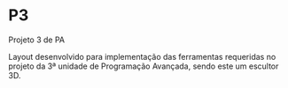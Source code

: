 # P3
Projeto 3 de PA


Layout desenvolvido para implementação das ferramentas requeridas no projeto da 3ª unidade de Programação Avançada, sendo este um escultor 3D.

